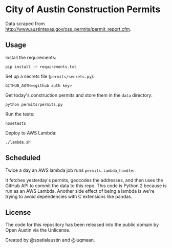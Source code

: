 # City of Austin Construction Permits

Data scraped from http://www.austintexas.gov/oss_permits/permit_report.cfm.

## Usage

Install the requirements:

```
pip install -r requirements.txt
```

Set up a secrets file (`permits/secrets.py`):
```
GITHUB_AUTH=<github auth key>
```

Get today's construction permits and store them in the `data` directory:

```
python permits/permits.py
```

Run the tests:

```
nosetests
```

Deploy to AWS Lambda:

```
./lambda.sh
```

## Scheduled

Twice a day an AWS lambda job runs `permits.lambda_handler`.

It fetches yesterday's permits, geocodes the addresses, and then uses the GitHub API to commit the data to this repo. This code is Python 2 because is run as an AWS Lambda. Another side effect of being a lambda is we're trying to avoid dependencies with C extensions like pandas.

## License

The code for this repository has been released into the public domain by Open Austin via the Unlicense.

Created by @spatialaustin and @luqmaan.
